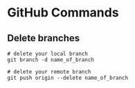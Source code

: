 # GitHub Commands

## Delete branches
```
# delete your local branch
git branch -d name_of_branch

# delete your remote branch
git push origin --delete name_of_branch
```

